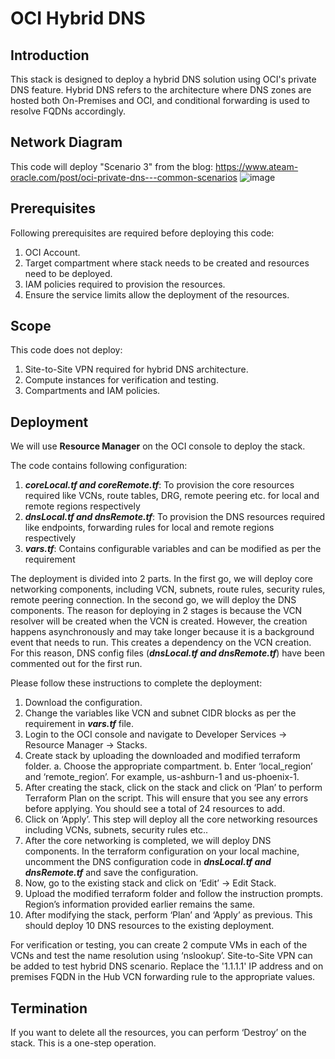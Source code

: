 # OCI Hybrid DNS

## Introduction

This stack is designed to deploy a hybrid DNS solution using OCI's private DNS feature. Hybrid DNS refers to the architecture where DNS zones are hosted both On-Premises and OCI, and conditional forwarding is used to resolve FQDNs accordingly.

## Network Diagram

This code will deploy "Scenario 3" from the blog: https://www.ateam-oracle.com/post/oci-private-dns---common-scenarios
![image](https://github.com/oracle-quickstart/oci-security-networking/assets/42783062/d42845e6-041c-4f82-a8c3-546c3282d08b)

## Prerequisites

Following prerequisites are required before deploying this code:
1.	OCI Account.
2.	Target compartment where stack needs to be created and resources need to be deployed.
3.	IAM policies required to provision the resources.
4.	Ensure the service limits allow the deployment of the resources.

## Scope

This code does not deploy:

1.	Site-to-Site VPN required for hybrid DNS architecture.
2.	Compute instances for verification and testing.
3.	Compartments and IAM policies.


## Deployment

We will use **Resource Manager** on the OCI console to deploy the stack.

The code contains following configuration:

1. **_coreLocal.tf and coreRemote.tf_**: To provision the core resources required like VCNs, route tables, DRG, remote peering etc. for local and remote regions respectively
2. **_dnsLocal.tf and dnsRemote.tf_**: To provision the DNS resources required like endpoints, forwarding rules for local and remote regions respectively
3. **_vars.tf_**: Contains configurable variables and can be modified as per the requirement

The deployment is divided into 2 parts. In the first go, we will deploy core networking components, including VCN, subnets, route rules, security rules, remote peering connection. In the second go, we will deploy the DNS components. The reason for deploying in 2 stages is because the VCN resolver will be created when the VCN is created. However, the creation happens asynchronously and may take longer because it is a background event that needs to run. This creates a dependency on the VCN creation. For this reason, DNS config files (**_dnsLocal.tf and dnsRemote.tf_**) have been commented out for the first run.

Please follow these instructions to complete the deployment:

1.	Download the configuration.
2.	Change the variables like VCN and subnet CIDR blocks as per the requirement in **_vars.tf_** file.
3.	Login to the OCI console and navigate to Developer Services -> Resource Manager -> Stacks.
4.	Create stack by uploading the downloaded and modified terraform folder.
  a. Choose the appropriate compartment.
  b. Enter ‘local_region’ and ‘remote_region’. For example, us-ashburn-1 and us-phoenix-1.
6.	After creating the stack, click on the stack and click on ‘Plan’ to perform Terraform Plan on the script. This will ensure that you see any errors before applying. You should see a total of 24 resources to add.
7.	Click on ‘Apply’. This step will deploy all the core networking resources including VCNs, subnets, security rules etc..
8.	After the core networking is completed, we will deploy DNS components. In the terraform configuration on your local machine, uncomment the DNS configuration code in **_dnsLocal.tf and dnsRemote.tf_** and save the configuration.
9.	Now, go to the existing stack and click on ‘Edit’ -> Edit Stack.
10.	Upload the modified terraform folder and follow the instruction prompts. Region’s information provided earlier remains the same.
11.	After modifying the stack, perform ‘Plan’ and ‘Apply’ as previous. This should deploy 10 DNS resources to the existing deployment.

For verification or testing, you can create 2 compute VMs in each of the VCNs and test the name resolution using ‘nslookup’.
Site-to-Site VPN can be added to test hybrid DNS scenario. Replace the '1.1.1.1' IP address and on premises FQDN in the Hub VCN forwarding rule to the appropriate values.

## Termination

If you want to delete all the resources, you can perform ‘Destroy’ on the stack. This is a one-step operation.

